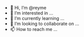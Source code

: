 - 👋 Hi, I’m @reyme
- 👀 I’m interested in ...
- 🌱 I’m currently learning ...
- 💞️ I’m looking to collaborate on ...
- 📫 How to reach me ...

<!---
reyme/reyme is a ✨ special ✨ repository because its `README.md` (this file) appears on your GitHub profile.
You can click the Preview link to take a look at your changes.
--->

